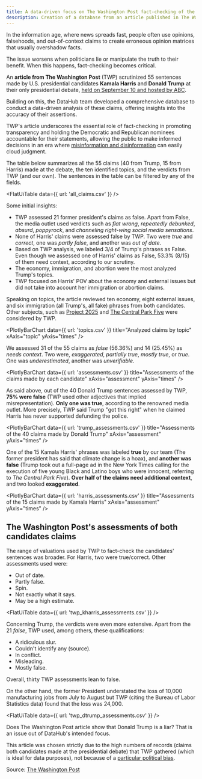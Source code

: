 ```yaml
---
title: A data-driven focus on The Washington Post fact-checking of the presidential debate
description: Creation of a database from an article published in The Washington Post on verifications of 55 statements made by Kamala Harris and Donald Trump in the debate organized by ABC
---
```


In the information age, where news spreads fast, people often use opinions, falsehoods, and out-of-context claims to create erroneous opinion matrices that usually overshadow facts.

The issue worsens when politicians lie or manipulate the truth to their benefit. When this happens, fact-checking becomes critical.

An **article from The Washington Post** (TWP) scrutinized 55 sentences made by U.S. presidential candidates **Kamala Harris** and **Donald Trump** at their only presidential debate, [held on September 10 and hosted by ABC](https://abcnews.go.com/Politics/harris-trump-presidential-debate-transcript/story?id=113560542).

Building on this, the DataHub team developed a comprehensive database to conduct a data-driven analysis of these claims, offering insights into the accuracy of their assertions. 

TWP's article underscores the essential role of fact-checking in promoting transparency  and holding the Democratic and Republican nominees accountable for their statements, allowing the public to make informed decisions in an era where [misinformation and disinformation](https://www.dictionary.com/e/misinformation-vs-disinformation-get-informed-on-the-difference/) can easily cloud judgment.

The table below summarizes all the 55 claims (40 from Trump, 15 from Harris) made at the debate, the ten identified topics, and the verdicts from TWP (and our own). The sentences in the table can be filtered by any of the fields.

<FlatUiTable
  data={{
    url: 'all_claims.csv'
  }}
 />

Some initial insights:

- TWP assessed 21 former president's claims as false. Apart from False, the media outlet used verdicts such as *flat wrong*, *repeatedly debunked*, *absurd*, *poppyrock*, and *channeling right-wing social media sensations*.
- None of Harris' claims were assessed false by TWP. Two were *true* and *correct*, one was *partly false*, and another was *out of date*.
- Based on TWP analysis, we labeled 3/4 of Trump's phrases as False. Even though we assessed one of Harris' claims as False, 53.3% (8/15) of them need context, according to our scrutiny.
- The economy, immigration, and abortion were the most analyzed Trump's topics. 
- TWP focused on Harris' POV about the economy and external issues but did not take into account her immigration or abortion claims.

Speaking on topics, the article reviewed ten economy, eight external issues, and six immigration (all Trump's, all fake) phrases from both candidates. Other subjects, such as [Project 2025](https://static.project2025.org/2025_MandateForLeadership_FULL.pdf) and [The Central Park Five](https://www.bbc.com/news/newsbeat-48609693) were considered by TWP.

<PlotlyBarChart
  data={{
    url: 'topics.csv'
  }}
  title="Analyzed claims by topic"
  xAxis="topic"
  yAxis="times"
/>

We assessed 31 of the 55 claims as *false* (56.36%) and 14 (25.45%) as *needs context*. Two were, *exaggerated*, *partially true*, *mostly true*, or *true*. One was *underestimated*, another was *unverifiable*.

<PlotlyBarChart
  data={{
    url: 'assessments.csv'
  }}
  title="Assessments of the claims made by each candidate"
  xAxis="assessment"
  yAxis="times"
/>

As said above, out of the 40 Donald Trump sentences assessed by TWP, **75% were false** (TWP used other adjectives that implied misrepresentation). **Only one was true**, according to the renowned media outlet. More precisely, TWP said Trump "got this right" when he claimed Harris has never supported defunding the police.

<PlotlyBarChart
  data={{
    url: 'trump_assessments.csv'
  }}
  title="Assessments of the 40 claims made by Donald Trump"
  xAxis="assessment"
  yAxis="times"
/>

One of the 15 Kamala Harris' phrases was labeled **true** by our team (The former president has said that climate change is a hoax), and **another was false** (Trump took out a full-page ad in the New York Times calling for the execution of five young Black and Latino boys who were innocent, referring to *The Central Park Five*). **Over half of the claims need additional context**, and two looked **exaggerated**.

<PlotlyBarChart
  data={{
    url: 'harris_assessments.csv'
  }}
  title="Assessments of the 15 claims made by Kamala Harris"
  xAxis="assessment"
  yAxis="times"
/>

## The Washington Post's assessments of both candidates claims

The range of valuations used by TWP to fact-check the candidates' sentences was broader. For Harris, two were true/correct. Other assessments used were:

- Out of date.
- Partly false.
- Spin.
- Not exactly what it says.
- May be a high estimate.

<FlatUiTable
  data={{
    url: 'twp_kharris_assessments.csv'
  }}
 />

Concerning Trump, the verdicts were even more extensive. Apart from the 21 *false*, TWP used, among others, these qualifications:

- A ridiculous slur.
- Couldn't identify any (source).
- In conflict.
- Misleading.
- Mostly false.

Overall, thirty TWP assessments lean to false.

On the other hand, the former President understated the loss of 10,000 manufacturing jobs from July to August but TWP (citing the Bureau of Labor Statistics data) found that the loss was 24,000.

<FlatUiTable
  data={{
    url: 'twp_dtrump_assessments.csv'
  }}
 />

Does The Washington Post article show that Donald Trump is a liar? That is an issue out of DataHub's intended focus.

This article was chosen strictly due to the high numbers of records (claims both candidates made at the presidential debate) that TWP gathered (which is ideal for data purposes), not because of a [particular political bias](https://www.allsides.com/news-source/fact-checker-washington-post-media-bias).



Source: [The Washington Post](https://www.washingtonpost.com/politics/2024/09/11/fact-check-presidential-debate-harris-trump/)
 
